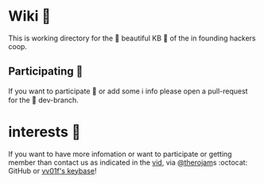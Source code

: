 # Wiki :briefcase:
This is working directory for the  :hibiscus: beautiful KB :book: of the in founding hackers coop.

## Participating :muscle:
If you want to participate :pencil: or add some :information_source: info please open a pull-request for the :wrench: dev-branch.

# interests :thought_balloon:
If you want to have more infomation or want to participate or getting member than contact us as indicated in the [vid](https://media.ccc.de/v/35c3chaoswest-37-hacker-eg-genossenschaft-fr-chaosnahes-wirtschaften), via [@therojam](https://github.com/TheRojam)s :octocat: GitHub or [vv01f's keybase](https://keybase.io/vv01f)!
